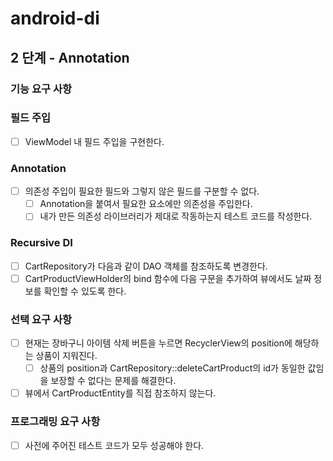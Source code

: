 # android-di

## 2 단계 - Annotation
### 기능 요구 사항
### 필드 주입
- [ ] ViewModel 내 필드 주입을 구현한다.
### Annotation
- [ ] 의존성 주입이 필요한 필드와 그렇지 않은 필드를 구분할 수 없다.
    - [ ] Annotation을 붙여서 필요한 요소에만 의존성을 주입한다.
    - [ ] 내가 만든 의존성 라이브러리가 제대로 작동하는지 테스트 코드를 작성한다.
### Recursive DI
- [ ] CartRepository가 다음과 같이 DAO 객체를 참조하도록 변경한다.
- [ ] CartProductViewHolder의 bind 함수에 다음 구문을 추가하여 뷰에서도 날짜 정보를 확인할 수 있도록 한다.

### 선택 요구 사항
- [ ] 현재는 장바구니 아이템 삭제 버튼을 누르면 RecyclerView의 position에 해당하는 상품이 지워진다.
    - [ ] 상품의 position과 CartRepository::deleteCartProduct의 id가 동일한 값임을 보장할 수 없다는 문제를 해결한다.
- [ ] 뷰에서 CartProductEntity를 직접 참조하지 않는다.
### 프로그래밍 요구 사항
- [ ] 사전에 주어진 테스트 코드가 모두 성공해야 한다.